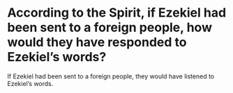 # According to the Spirit, if Ezekiel had been sent to a foreign people, how would they have responded to Ezekiel’s words?

If Ezekiel had been sent to a foreign people, they would have listened to Ezekiel’s words.
